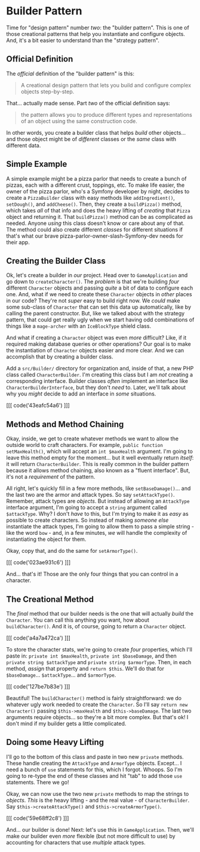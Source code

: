 # Builder Pattern

Time for "design pattern" number *two*: the "builder pattern". This is one of those
creational patterns that help you instantiate and configure objects. And, it's a
bit easier to understand than the "strategy pattern".

## Official Definition

The *official* definition of the "builder pattern" is this:

> A creational design pattern that lets you build and configure complex objects
> step-by-step.

That... actually made sense. Part *two* of the official definition says:

> the pattern allows you to produce different types and representations of an object
> using the same construction code.

In other words, you create a builder class that helps *build* other objects... and
those object might be of *different* classes or the *same* class with different data.

## Simple Example

A simple example might be a pizza parlor that needs to create a bunch of pizzas,
each with a different crust, toppings, etc. To make life easier, the owner
of the pizza parlor, who's a Symfony developer by night, decides to create
a `PizzaBuilder` class with easy methods like `addIngredient()`, `setDough()`, and
`addCheese()`. Then, they create a `buildPizza()` method, which takes *all* of that
info and does the heavy lifting of *creating* that `Pizza` object and returning it.
That `buildPizza()` method can be as complicated as needed. Anyone *using* this class
doesn't know or care about any of that. The method could also create different
*classes* for different situations if that's what our brave
pizza-parlor-owner-slash-Symfony-dev needs for their app.

## Creating the Builder Class

Ok, let's create a builder in *our* project. Head over to `GameApplication` and
go down to `createCharacter()`. The *problem* is that we're building *four* different
`Character` objects and passing *quite* a bit of data to configure each one.
And, what if we need to create these `Character` objects in *other* places in our
code? They're not *super* easy to build right now. We *could* make some sub-class
of `Character` that can set this data up automatically, like by calling the parent
constructor. But, like we talked about with the strategy pattern, that could get
really ugly when we start having odd combinations of things like a `mage-archer`
with an `IceBlockType` shield class.

And what if creating a `Character` object was even *more* difficult? Like, if it
required making database queries or other operations? Our goal is to make the
instantiation of `Character` objects easier and more clear. And we can accomplish
that by creating a builder class.

Add a `src/Builder/` directory for organization and, inside of that, a new PHP
class called `CharacterBuilder`. I'm creating this class but I am *not* creating a
corresponding interface. Builder classes *often* implement an interface like
`CharacterBuilderInterface`, but they don't *need* to. Later, we'll talk about why
you *might* decide to add an interface in *some* situations.

[[[ code('43eafc54a6') ]]]

## Methods and Method Chaining

Okay, inside, we get to create whatever methods we want to allow the outside world
to craft characters. For example, `public function setMaxHealth()`, which will
accept an `int $maxHealth` argument. I'm going to leave this method empty for the
moment... but it well eventually return *itself*: it will return `CharacterBuilder`.
This is really common in the builder pattern because it allows method chaining,
also known as a "fluent interface". But, it's not a *requirement* of the pattern.

All right, let's quickly fill in a few more methods, like `setBaseDamage()`... and
the last two are the armor and attack types. So say `setAttackType()`.
Remember, attack types are *objects*. But instead of allowing an `AttackType`
interface argument, I'm going to accept a `string` argument called `$attackType`.
Why? I don't *have* to this, but I'm trying to make it as *easy* as possible
to create characters. So instead of making *someone else* instantiate the attack
types, I'm going to allow them to pass a simple string - like the word `bow` - and,
in a few minutes, *we* will handle the complexity of instantiating the object for
them.

Okay, copy that, and do the same for `setArmorType()`.

[[[ code('023ae931c6') ]]]

And... that's it! Those are the only four things that you can control in a character.

## The Creational Method

The *final* method that our builder needs is the one that will actually *build*
the `Character`. You can call this anything you want, how about `buildCharacter()`.
And it is, of course, going to return a `Character` object.

[[[ code('a4a7a472ca') ]]]

To store the character stats, we're going to create *four* properties, which I'll
paste in: `private int $maxHealth`, `private int $baseDamage`, and then
`private string $attackType` and `private string $armorType`. Then, in each method,
*assign* that property and `return $this`. We'll do that for `$baseDamage`...
`$attackType`... and `$armorType`.

[[[ code('127be7b83e') ]]]

Beautiful! The `buildCharacter()` method is fairly straightforward: we do whatever
ugly work needed to create the `Character`. So I'll say `return new Character()`
passing `$this->maxHealth` and `$this->baseDamage`. The last two arguments require
objects... so they're a bit more complex. But that's ok! I don't mind if my builder
gets a little complicated.

## Doing some Heavy Lifting

I'll go to the bottom of this class and paste in two new `private` methods. These
handle creating the `AttackType` and `ArmorType` objects. Except... I need a bunch
of `use` statements for this, which I forgot. Whoops. So I'm going to re-type the
end of these classes and hit "tab" to add those `use` statements. There we go!

Okay, we can now use the two new `private` methods to map the strings to *objects*.
*This* is the heavy lifting - and the real value - of `CharacterBuilder`. Say
`$this->createAttackType()` and `$this->createArmorType()`.

[[[ code('59e68ff2c8') ]]]

And... our builder is done! Next: let's use this in `GameApplication`. Then, we'll
make our builder even *more* flexible (but not more difficult to use) by accounting
for characters that use *multiple* attack types.
